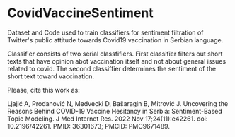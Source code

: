 # CovidVaccineSentiment
Dataset and Code used to train classifiers for sentiment filtration of Twitter's public attitude towards Covid19 vaccination in Serbian language.

Classifier consists of two serial classfifiers. First classifier filters out short texts that have opinion abot vaccination itself and not about general issues related to covid.
The second classiffier determines the sentiment of the short text toward vaccination.

Please, cite this work as:

Ljajić A, Prodanović N, Medvecki D, Bašaragin B, Mitrović J. Uncovering the Reasons Behind COVID-19 Vaccine Hesitancy in Serbia: Sentiment-Based Topic Modeling. J Med Internet Res. 2022 Nov 17;24(11):e42261. doi: 10.2196/42261. PMID: 36301673; PMCID: PMC9671489.
